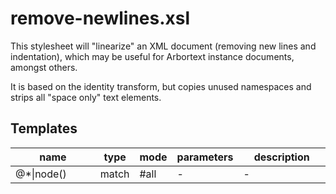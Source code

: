 # remove-newlines.xsl

This stylesheet will "linearize" an XML document (removing new lines and indentation), which may
be useful for Arbortext instance documents, amongst others.

It is based on the identity transform, but copies unused namespaces and strips all "space only"
text elements.
        





## Templates

<table><thead><tr><th width="35%">name</th><th>type</th><th>mode</th><th>parameters</th><th width="35%">description</th></tr></thead><tbody><tr><td>@*|node()</td><td>match</td><td>#all</td><td>-</td><td>-</td></tr></tbody></table>





